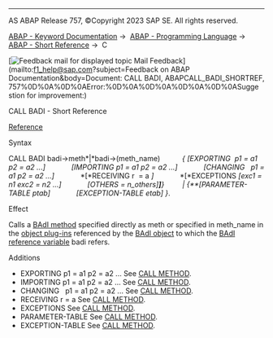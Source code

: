   

* * *

AS ABAP Release 757, ©Copyright 2023 SAP SE. All rights reserved.

[ABAP - Keyword Documentation](https://help.sap.com/doc/abapdocu_757_index_htm/7.57/en-US/abenabap.htm) →  [ABAP - Programming Language](https://help.sap.com/doc/abapdocu_757_index_htm/7.57/en-US/abenabap_reference.htm) →  [ABAP - Short Reference](https://help.sap.com/doc/abapdocu_757_index_htm/7.57/en-US/abenabap_shortref.htm) →  C

 [![](Mail.gif?object=Mail.gif&sap-language=EN "Feedback mail for displayed topic") Mail Feedback](mailto:f1_help@sap.com?subject=Feedback on ABAP Documentation&body=Document: CALL BADI, ABAPCALL_BADI_SHORTREF, 757%0D%0A%0D%0AError:%0D%0A%0D%0A%0D%0A%0D%0ASugge
stion for improvement:)

CALL BADI - Short Reference

[Reference](https://help.sap.com/doc/abapdocu_757_index_htm/7.57/en-US/abapcall_badi.htm)

Syntax

CALL BADI badi->meth*|*badi->(meth\_name)
          *{* *\[*EXPORTING  p1 = a1 p2 = a2 ...*\]*
            *\[*IMPORTING p1 = a1 p2 = a2 ...*\]*
            *\[*CHANGING   p1 = a1 p2 = a2 ...*\]*
            *\[*RECEIVING r  = a *\]*
            *\[*EXCEPTIONS *\[*exc1 = n1 exc2 = n2 ...*\]*
            *\[*OTHERS = n\_others*\]**\]**}*
        *|* *{**\[*PARAMETER-TABLE ptab*\]*
            *\[*EXCEPTION-TABLE etab*\]* *}*.

Effect

Calls a [BAdI method](https://help.sap.com/doc/abapdocu_757_index_htm/7.57/en-US/abenbadi_method_glosry.htm "Glossary Entry") specified directly as meth or specified in meth\_name in the [object plug-ins](https://help.sap.com/doc/abapdocu_757_index_htm/7.57/en-US/abenobject_plugin_glosry.htm "Glossary Entry") referenced by the [BAdI object](https://help.sap.com/doc/abapdocu_757_index_htm/7.57/en-US/abenbadi_object_glosry.htm "Glossary Entry") to which the [BAdI reference variable](https://help.sap.com/doc/abapdocu_757_index_htm/7.57/en-US/abenbadi_reference_variable_glosry.htm "Glossary Entry") badi refers.

Additions   

-   EXPORTING p1 = a1 p2 = a2 ...
    See [CALL METHOD](https://help.sap.com/doc/abapdocu_757_index_htm/7.57/en-US/abapcall_method_shortref.htm).
-   IMPORTING p1 = a1 p2 = a2 ...
    See [CALL METHOD](https://help.sap.com/doc/abapdocu_757_index_htm/7.57/en-US/abapcall_method_shortref.htm).
-   CHANGING   p1 = a1 p2 = a2 ...
    See [CALL METHOD](https://help.sap.com/doc/abapdocu_757_index_htm/7.57/en-US/abapcall_method_shortref.htm).
-   RECEIVING r = a
    See [CALL METHOD](https://help.sap.com/doc/abapdocu_757_index_htm/7.57/en-US/abapcall_method_shortref.htm).
-   EXCEPTIONS
    See [CALL METHOD](https://help.sap.com/doc/abapdocu_757_index_htm/7.57/en-US/abapcall_method_shortref.htm).
-   PARAMETER-TABLE
    See [CALL METHOD](https://help.sap.com/doc/abapdocu_757_index_htm/7.57/en-US/abapcall_method_shortref.htm).
-   EXCEPTION-TABLE
    See [CALL METHOD](https://help.sap.com/doc/abapdocu_757_index_htm/7.57/en-US/abapcall_method_shortref.htm).